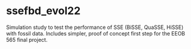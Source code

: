 # ssefbd_evol22
Simulation study to test the performance of SSE (BiSSE, QuaSSE, HiSSE) with fossil data. Includes simpler, proof of concept first step for the EEOB 565 final project.
